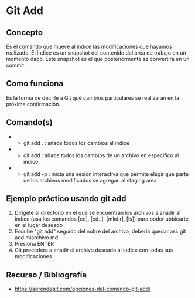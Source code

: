 # Git Add

## Concepto

Es el comando que mueve al índice las modificaciones que hayamos realizado. El índice es un snapshot del contenido del área de trabajo en un momento dado.
Este snapshot es el que posteriormente se convertirá en un commit.

## Como funciona

Es la forma de decirle a Git qué cambios particulares se realizarán en la próxima confirmación.


## Comando(s)

+ - git add . : añade todos los cambios al indice
+ - git add <file> : añade todos los cambios de un archivo en especifico al indice
+ - git add -p : inicia una sesión interactiva que permite elegir que parte de los archivos modificados se agregan al staging area

## Ejemplo práctico usando git add <file> 

1. Dirigete al directorio en el que se encuentran los archivos a anadir al indice (usa los comandos [cd], [cd..], [mkdir], [ls]) para poder ubbicarte en el lugar deseado
2. Escribe "git add" seguido del nobre del archivo, deberia quedar asi: git add miarchivo.md
3. Presiona ENTER
4. Git procedera a anadir el archivo deseado al indice con todas sus modificaciones

## Recurso / Bibliografía
- https://aprendegit.com/opciones-del-comando-git-add/